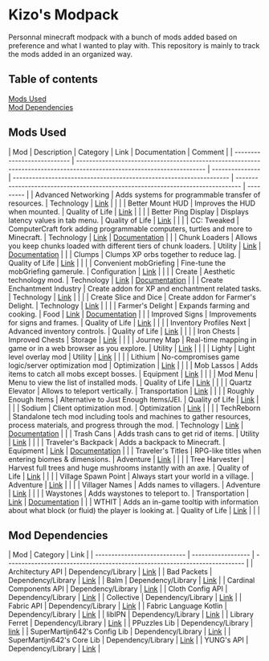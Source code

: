 # Kizo's Modpack
Personnal minecraft modpack with a bunch of mods added based on preference and what I wanted to play with. This repository is mainly to track the mods added in an organized way.

Table of contents
--------------------
[Mods Used](#mods)  
[Mod Dependencies](#dependencies)  

## Mods Used
<a id="mods"></a>
| Mod                         | Description                                                                                                            | Category        | Link                                                                | Documentation                                                                   | Comment   |
| --------------------------- | ---------------------------------------------------------------------------------------------------------------------- | --------------- | ------------------------------------------------------------------- | ------------------------------------------------------------------------------- | --------- |
| Advanced Networking         | Adds systems for programmable transfer of resources.                                                                   | Technology      | [Link](https://modrinth.com/mod/advanced-networking)                |                                                                                 |           |
| Better Mount HUD            | Improves the HUD when mounted.                                                                                         | Quality of Life | [Link](https://modrinth.com/mod/better-mount-hud)                   |                                                                                 |           |
| Better Ping Display         | Displays latency values in tab menu.                                                                                   | Quality of Life | [Link](https://modrinth.com/mod/better-ping-display-fabric)         |                                                                                 |           |
| CC: Tweaked                 | ComputerCraft fork adding programmable computers, turtles and more to Minecraft.                                       | Technology      | [Link](https://modrinth.com/mod/cc-tweaked)                         | [Documentation](https://tweaked.cc/)                                            |           |
| Chunk Loaders               | Allows you keep chunks loaded with different tiers of chunk loaders.                                                   | Utility         | [Link](https://modrinth.com/mod/chunk-loaders)                      | [Documentation](https://modrinth.com/mod/chunk-loaders)                         |           |
| Clumps                      | Clumps XP orbs together to reduce lag.                                                                                 | Quality of Life | [Link](https://modrinth.com/mod/clumps)                             |                                                                                 |           |
| Convenient mobGriefing      | Fine-tune the mobGriefing gamerule.                                                                                    | Configuration   | [Link](https://modrinth.com/mod/convenient-mobgriefing)             |                                                                                 |           |
| Create                      | Aesthetic technology mod.                                                                                              | Technology      | [Link](https://modrinth.com/mod/create-fabric)                      | [Documentation](https://create.fandom.com/wiki/Create_Mod_Wiki)                 |           |
| Create Enchantment Industry | Create addon for XP and enchantment related tasks.                                                                     | Technology      | [Link](https://modrinth.com/mod/create-enchantment-industry-fabric) |                                                                                 |           |
| Create Slice and Dice       | Create addon for Farmer's Delight.                                                                                     | Technology      | [Link](https://modrinth.com/mod/slice-and-dice)                     |                                                                                 |           |
| Farmer's Delight            | Expands farming and cooking.                                                                                           | Food            | [Link](https://modrinth.com/mod/farmers-delight-fabric)             | [Documentation](https://farmersdelight.fandom.com/wiki/Farmer%27s_Delight_Wiki) |           |
| Improved Signs              | Improvements for signs and frames.                                                                                     | Quality of Life | [Link](https://modrinth.com/mod/improved-signs)                     |                                                                                 |           |
| Inventory Profiles Next     | Advanced inventory controls.                                                                                           | Quality of Life | [Link](https://modrinth.com/mod/inventory-profiles-next)                            |                                                                                 |           |
| Iron Chests                 | Improved Chests                                                                                                        | Storage         | [Link](https://modrinth.com/mod/cyberanner-ironchest)               |                                                                                 |           |
| Journey Map                 | Real-time mapping in game or in a web browser as you explore.                                                          | Utility         | [Link](https://modrinth.com/mod/journeymap)                         |                                                                                 |           |
| Lighty                      | Light level overlay mod                                                                                                | Utility         | [Link](https://modrinth.com/mod/lighty)                             |                                                                                 |           |
| Lithium                     | No-compromises game logic/server optimization mod                                                                      | Optimization    | [Link](https://modrinth.com/mod/lithium)                            |                                                                                 |           |
| Mob Lassos                  | Adds items to catch all mobs except bosses.                                                                            | Equipment       | [Link](https://modrinth.com/mod/mob-lassos)                         |                                                                                 |           |
| Mod Menu                    | Menu to view the list of installed mods.                                                                               | Quality of Life | [Link](https://modrinth.com/mod/modmenu)                            |                                                                                 |           |
| Quartz Elevator             | Allows to teleport vertically.                                                                                         | Transportation  | [Link](https://modrinth.com/mod/quartz-elevator)                    |                                                                                 |           |
| Roughly Enough Items        | Alternative to Just Enough Items/JEI.                                                                                  | Quality of Life | [Link](https://modrinth.com/mod/rei)                                |                                                                                 |           |
| Sodium                      | Client optimization mod.                                                                                               | Optimization    | [Link](https://modrinth.com/mod/sodium)                             |                                                                                 |           |
| TechReborn                  | Standalone tech mod including tools and machines to gather resources, process materials, and progress through the mod. | Technology      | [Link](https://www.curseforge.com/minecraft/mc-mods/techreborn)     | [Documentation](https://wiki.techreborn.ovh/)                                   |           |
| Trash Cans                  | Adds trash cans to get rid of items.                                                                                   | Utility         | [Link](https://modrinth.com/mod/trash-cans)                         |                                                                                 |           |
| Traveler's Backpack         | Adds a backpack to Minecraft.                                                                                          | Equipment       | [Link](https://modrinth.com/mod/travelersbackpack)                          | [Documentation](https://ftbwiki.org/Adventure_Backpack)                         |           |
| Traveler's Titles           | RPG-like titles when entering biomes & dimensions.                                                                     | Adventure       | [Link](https://modrinth.com/mod/travelers-titles)                   |                                                                                 |           |
| Tree Harvester              | Harvest full trees and huge mushrooms instantly with an axe.                                                           | Quality of Life | [Link](https://modrinth.com/mod/tree-harvester)                     |                                                                                 |           |
| Village Spawn Point         | Always start your world in a village.                                                                                  | Adventure       | [Link](https://modrinth.com/mod/village-spawn-point)                |                                                                                 |           |
| Villager Names              | Adds names to villagers.                                                                                               | Adventure       | [Link](https://modrinth.com/mod/villager-names-serilum)             |                                                                                 |           |
| Waystones                   | Adds waystones to teleport to.                                                                                         | Transportation  | [Link](https://modrinth.com/mod/waystones)                          | [Documentation](https://rlcraft.fandom.com/wiki/Waystones)                      |           |
| WTHIT                       | Adds an in-game tooltip with information about what block (or fluid) the player is looking at.                         | Quality of Life | [Link](https://modrinth.com/mod/wthit)                              |                                                                                 |           |

## Mod Dependencies 
<a id="dependencies"></a>
| Mod                          | Category           | Link                                                                       |
| ---------------------------- | ------------------ | -------------------------------------------------------------------------- |
| Architectury API             | Dependency/Library | [Link](https://modrinth.com/mod/architectury-api)                          |
| Bad Packets                  | Dependency/Library | [Link](https://modrinth.com/mod/badpackets)                                |
| Balm                         | Dependency/Library | [Link](https://modrinth.com/mod/balm)                                      |
| Cardinal Components API      | Dependency/Library | [Link](https://modrinth.com/mod/cardinal-components-api)                   |
| Cloth Config API             | Dependency/Library | [Link](https://modrinth.com/mod/cloth-config)                              |
| Collective                   | Dependency/Library | [Link](https://modrinth.com/mod/collective)                                |
| Fabric API                   | Dependency/Library | [Link](https://modrinth.com/mod/fabric-api)                                |
| Fabric Language Kotlin       | Dependency/Library | [Link](https://modrinth.com/mod/fabric-language-kotlin)                    |
| libIPN                       | Dependency/Library | [Link](https://modrinth.com/mod/libipn)                                    |
| Library Ferret               | Dependency/Library | [Link](https://www.curseforge.com/minecraft/mc-mods/library-ferret-fabric) |
| PPuzzles Lib                 | Dependency/Library | [link](https://modrinth.com/mod/puzzles-lib)                               |
| SuperMartijn642's Config Lib | Dependency/Library | [Link](https://modrinth.com/mod/supermartijn642s-config-lib)               |
| SuperMartijn642's Core Lib   | Dependency/Library | [Link](https://modrinth.com/mod/supermartijn642s-core-lib)                 |
| YUNG's API                   | Dependency/Library | [Link](https://modrinth.com/mod/yungs-api)                                 |
